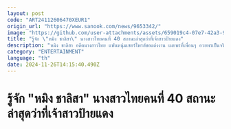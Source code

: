 ```yaml
---
layout: post
code: "ART24112606470XEUR1"
origin_url: "https://www.sanook.com/news/9653342/"
image: "https://github.com/user-attachments/assets/659019c4-07e7-42a3-9eaa-cfdabee2bb67"
title: "รู้จัก \"หมิง ชาลิสา\" นางสาวไทยคนที่ 40 สถานะล่าสุดว่าที่เจ้าสาวป้ายแดง"
description: "หมิง ชาลิสา อดีตนางสาวไทย แฟนหนุ่มเซอร์ไพรส์ขอแต่งงาน เผยพรที่เพื่อนๆ อวยพรเป็นจริงแค่ข้ามคืน "
category: "ENTERTAINMENT"
language: "th"
date: 2024-11-26T14:15:40.490Z
---
```


# รู้จัก "หมิง ชาลิสา" นางสาวไทยคนที่ 40 สถานะล่าสุดว่าที่เจ้าสาวป้ายแดง
